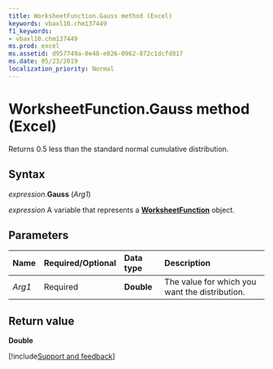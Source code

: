 ```yaml
---
title: WorksheetFunction.Gauss method (Excel)
keywords: vbaxl10.chm137449
f1_keywords:
- vbaxl10.chm137449
ms.prod: excel
ms.assetid: d957749a-0e48-e026-0962-872c1dcfd817
ms.date: 05/23/2019
localization_priority: Normal
---
```



# WorksheetFunction.Gauss method (Excel)

Returns 0.5 less than the standard normal cumulative distribution.


## Syntax

_expression_.**Gauss** (_Arg1_)

_expression_ A variable that represents a **[WorksheetFunction](Excel.WorksheetFunction.md)** object.


## Parameters

|Name|Required/Optional|Data type|Description|
|:-----|:-----|:-----|:-----|
| _Arg1_|Required|**Double**|The value for which you want the distribution.|

## Return value

**Double**




[!include[Support and feedback](~/includes/feedback-boilerplate.md)]